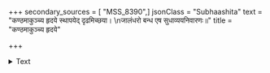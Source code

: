 +++
secondary_sources = [ "MSS_8390",]
jsonClass = "Subhaashita"
text = "कण्ठमाकुञ्च्य हृदये स्थापयेद् दृढमिच्छया।  \nजालंधरो बन्ध एष सुधाव्ययनिवारणः॥"
title = "कण्ठमाकुञ्च्य हृदये"

+++

<details><summary>Text</summary>

कण्ठमाकुञ्च्य हृदये स्थापयेद् दृढमिच्छया।  
जालंधरो बन्ध एष सुधाव्ययनिवारणः॥
</details>
